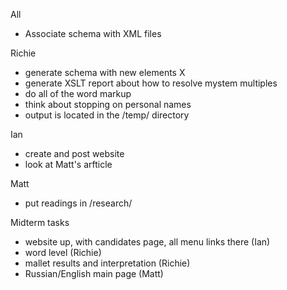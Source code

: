 All
- Associate schema with XML files

Richie
- generate schema with new elements X
- generate XSLT report about how to resolve mystem multiples 
- do all of the word markup
- think about stopping on personal names
- output is located in the /temp/ directory

Ian
- create and post website
- look at Matt's arfticle

Matt
- put readings in /research/ 

Midterm tasks
- website up, with candidates page, all menu links there (Ian)
- word level (Richie)
- mallet results and interpretation (Richie)
- Russian/English main page (Matt)
